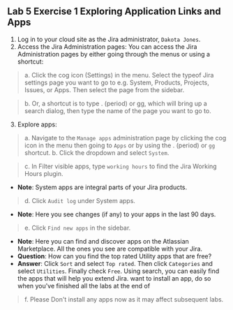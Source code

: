 ## Lab 5 Exercise 1 Exploring Application Links and Apps
1. Log in to your cloud site as the Jira administrator, `Dakota Jones`.
2. Access the Jira Administration pages:
You can access the Jira Administration pages by either going through the menus or using a shortcut:
> a. Click the cog icon (Settings) in the menu. Select the typeof Jira settings page you want to go to e.g. System, Products, Projects, Issues, or Apps. Then select the page from the sidebar.

> b. Or, a shortcut is to type . (period) or gg, which will bring up a search dialog, then type the name of the page you want to go to.
3. Explore apps:
> a. Navigate to the `Manage apps` administration page by clicking the cog icon in the menu then going to `Apps` or by using the . (period) or `gg` shortcut.
> b. Click the dropdown and select `System`.

> c. In Filter visible apps, type `working hours` to find the Jira Working Hours plugin.
* **Note**: System apps are integral parts of your Jira products.
> d. Click `Audit log` under System apps.
* **Note**: Here you see changes (if any) to your apps in the last 90 days.
> e. Click `Find new apps` in the sidebar.
* **Note**: Here you can find and discover apps on the Atlassian Marketplace. All the ones you see are compatible with your Jira.
* **Question**: How can you find the top rated Utility apps that are free?
* **Answer**: Click `Sort` and select `Top rated`. Then click `Categories` and select `Utilities`. Finally check `Free`. Using search, you can easily find the apps that will help you extend Jira.
want to install an app, do so when you've finished all the labs at the end of
> f. Please Don't install any apps now as it may affect subsequent labs.